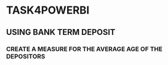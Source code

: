 # TASK4POWERBI

## USING BANK TERM DEPOSIT
### CREATE A MEASURE FOR THE AVERAGE AGE OF THE DEPOSITORS

![]()
